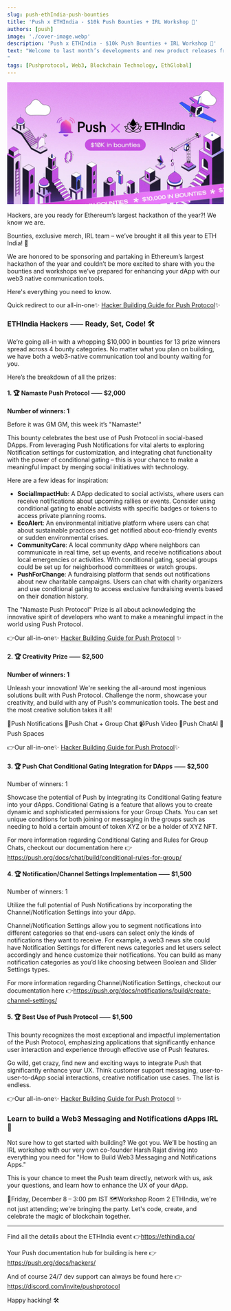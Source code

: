 ```yaml
---
slug: push-ethIndia-push-bounties
title: 'Push x ETHIndia - $10k Push Bounties + IRL Workshop 🔔'
authors: [push]
image: './cover-image.webp'
description: 'Push x ETHIndia - $10k Push Bounties + IRL Workshop 🔔'
text: "Welcome to last month’s developments and new product releases from the month of November! From groundbreaking developments to new frenships, making notable appearances, and celebrating our community – it's been a month of milestones. Read on to know all that we’ve been up to this month:
"
tags: [Pushprotocol, Web3, Blockchain Technology, EthGlobal]
---
```

![Cover Image of Push x ETHIndia - $10k Push Bounties + IRL Workshop 🔔](./cover-image.webp)

<!--truncate-->

Hackers, are you ready for Ethereum’s largest hackathon of the year?! We know we are.

Bounties, exclusive merch, IRL team – we’ve brought it all this year to ETH India! 🔔

We are honored to be sponsoring and partaking in Ethereum’s largest hackathon of the year and couldn’t be more excited to share with you the bounties and workshops we’ve prepared for enhancing your dApp with our web3 native communication tools.

Here's everything you need to know.

Quick redirect to our all-in-one✨ [Hacker Building Guide for Push Protocol](https://push.org/docs/hackers/)✨

### ETHIndia Hackers ⸺  Ready, Set, Code! 🛠️
We’re going all-in with a whopping $10,000 in bounties for 13 prize winners spread across 4 bounty categories. No matter what you plan on building, we have both a web3-native communication tool and bounty waiting for you.

Here’s the breakdown of all the prizes:

#### 1. 🏆 Namaste Push Protocol ⸺ $2,000


<b>Number of winners: 1</b>


Before it was GM GM, this week it’s "Namaste!" 


This bounty celebrates the best use of Push Protocol in social-based DApps. From leveraging Push Notifications for vital alerts to exploring Notification settings for customization, and integrating chat functionality with the power of conditional gating – this is your chance to make a meaningful impact by merging social initiatives with technology.


Here are a few ideas for inspiration:
- <b>SocialImpactHub</b>: A DApp dedicated to social activists, where users can receive notifications about upcoming rallies or events. Consider using conditional gating to enable activists with specific badges or tokens to access private planning rooms.
- <b>EcoAlert</b>: An environmental initiative platform where users can chat about sustainable practices and get notified about eco-friendly events or sudden environmental crises.
- <b>CommunityCare</b>: A local community dApp where neighbors can communicate in real time, set up events, and receive notifications about local emergencies or activities. With conditional gating, special groups could be set up for neighborhood committees or watch groups.
- <b>PushForChange</b>: A fundraising platform that sends out notifications about new charitable campaigns. Users can chat with charity organizers and use conditional gating to access exclusive fundraising events based on their donation history.

The "Namaste Push Protocol" Prize is all about acknowledging the innovative spirit of developers who want to make a meaningful impact in the world using Push Protocol.


👉Our all-in-one✨ [Hacker Building Guide for Push Protocol](https://push.org/docs/hackers/) ✨

#### 2. 🏆 Creativity Prize ⸺ $2,500

<b>Number of winners: 1</b>


Unleash your innovation! We're seeking the all-around most ingenious solutions built with Push Protocol. Challenge the norm, showcase your creativity, and build with any of Push's communication tools. The best and the most creative solution takes it all!


🔔Push Notifications
💬Push Chat + Group Chat
📹Push Video
🤖Push ChatAI
🌌Push Spaces


👉Our all-in-one✨ [Hacker Building Guide for Push Protocol](https://push.org/docs/hackers/)✨

#### 3. 🏆 Push Chat Conditional Gating Integration for DApps ⸺ $2,500

Number of winners: 1


Showcase the potential of Push by integrating its Conditional Gating feature into your dApps. Conditional Gating is a feature that allows you to create dynamic and sophisticated permissions for your Group Chats. You can set unique conditions for both joining or messaging in the groups such as needing to hold a certain amount of token XYZ or be a holder of XYZ NFT.


For more information regarding Conditional Gating and Rules for Group Chats, checkout our documentation here 👉https://push.org/docs/chat/build/conditional-rules-for-group/

#### 4. 🏆 Notification/Channel Settings Implementation ⸺ $1,500

Number of winners: 1


Utilize the full potential of Push Notifications by incorporating the Channel/Notification Settings into your dApp. 


Channel/Notification Settings allow you to segment notifications into different categories so that end-users can select only the kinds of notifications they want to receive. For example, a web3 news site could have Notification Settings for different news categories and let users select accordingly and hence customize their notifications. You can build as many notification categories as you’d like choosing between Boolean and Slider Settings types.


For more information regarding Channel/Notification Settings, checkout our documentation here 👉https://push.org/docs/notifications/build/create-channel-settings/

#### 5. 🏆 Best Use of Push Protocol ⸺ $1,500
This bounty recognizes the most exceptional and impactful implementation of the Push Protocol, emphasizing applications that significantly enhance user interaction and experience through effective use of Push features.

Go wild, get crazy, find new and exciting ways to integrate Push that significantly enhance your UX. Think customer support messaging, user-to-user-to-dApp social interactions, creative notification use cases. The list is endless.

👉Our all-in-one✨ [Hacker Building Guide for Push Protocol](https://push.org/docs/hackers/) ✨


### Learn to build a Web3 Messaging and Notifications dApps IRL 🤝
Not sure how to get started with building? We got you. We’ll be hosting an IRL workshop with our very own co-founder Harsh Rajat diving into everything you need for "How to Build Web3 Messaging and Notifications Apps."

This is your chance to meet the Push team directly, network with us, ask your questions, and learn how to enhance the UX of your dApp.


📅Friday, December 8 – 3:00 pm IST
🗺️Workshop Room 2
ETHIndia, we're not just attending; we're bringing the party. Let's code, create, and celebrate the magic of blockchain together. 

<hr />

Find all the details about the ETHIndia event 👉https://ethindia.co/


Your Push documentation hub for building is here 👉https://push.org/docs/hackers/


And of course 24/7 dev support can always be found here 👉https://discord.com/invite/pushprotocol

Happy hacking! 🛠️






